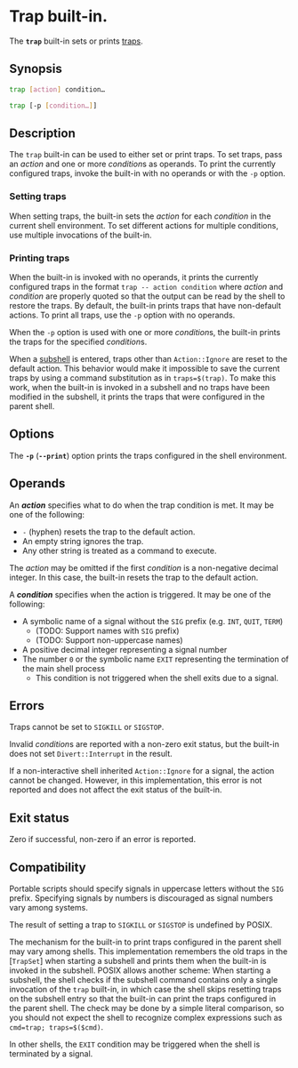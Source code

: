 # Trap built-in.

The **`trap`** built-in sets or prints [traps](yash_env::trap).

## Synopsis

```sh
trap [action] condition…
```

```sh
trap [-p [condition…]]
```

## Description

The `trap` built-in can be used to either set or print traps.
To set traps, pass an *action* and one or more *condition*s as operands.
To print the currently configured traps, invoke the built-in with no
operands or with the `-p` option.

### Setting traps

When setting traps, the built-in sets the *action* for each *condition* in
the current shell environment. To set different actions for multiple
conditions, use multiple invocations of the built-in.

### Printing traps

When the built-in is invoked with no operands, it prints the currently
configured traps in the format `trap -- action condition` where *action* and
*condition* are properly quoted so that the output can be read by the shell
to restore the traps. By default, the built-in prints traps that have
non-default actions. To print all traps, use the `-p` option with no
operands.

When the `-p` option is used with one or more *condition*s, the built-in
prints the traps for the specified *condition*s.

When a [subshell](yash_env::subshell) is entered, traps other than
`Action::Ignore` are reset to the default action. This behavior would make
it impossible to save the current traps by using a command substitution as
in `traps=$(trap)`. To make this work, when the built-in is invoked in a
subshell and no traps have been modified in the subshell, it prints the
traps that were configured in the parent shell.

## Options

The **`-p`** (**`--print`**) option prints the traps configured in the shell
environment.

## Operands

An ***action*** specifies what to do when the trap condition is met. It may
be one of the following:

- `-` (hyphen) resets the trap to the default action.
- An empty string ignores the trap.
- Any other string is treated as a command to execute.

The *action* may be omitted if the first *condition* is a non-negative
decimal integer. In this case, the built-in resets the trap to the default
action.

A ***condition*** specifies when the action is triggered. It may be one of
the following:

- A symbolic name of a signal without the `SIG` prefix (e.g. `INT`, `QUIT`,
  `TERM`)
    - (TODO: Support names with `SIG` prefix)
    - (TODO: Support non-uppercase names)
- A positive decimal integer representing a signal number
- The number `0` or the symbolic name `EXIT` representing the termination of
  the main shell process
    - This condition is not triggered when the shell exits due to a signal.

## Errors

Traps cannot be set to `SIGKILL` or `SIGSTOP`.

Invalid *condition*s are reported with a non-zero exit status, but the
built-in does not set `Divert::Interrupt` in the result.

If a non-interactive shell inherited `Action::Ignore` for a signal, the
action cannot be changed. However, in this implementation, this error is not
reported and does not affect the exit status of the built-in.

## Exit status

Zero if successful, non-zero if an error is reported.

## Compatibility

Portable scripts should specify signals in uppercase letters without the
`SIG` prefix. Specifying signals by numbers is discouraged as signal numbers
vary among systems.

The result of setting a trap to `SIGKILL` or `SIGSTOP` is undefined by
POSIX.

The mechanism for the built-in to print traps configured in the parent shell
may vary among shells. This implementation remembers the old traps in the
[`TrapSet`] when starting a subshell and prints them when the built-in is
invoked in the subshell. POSIX allows another scheme: When starting a
subshell, the shell checks if the subshell command contains only a single
invocation of the `trap` built-in, in which case the shell skips resetting
traps on the subshell entry so that the built-in can print the traps
configured in the parent shell. The check may be done by a simple literal
comparison, so you should not expect the shell to recognize complex
expressions such as `cmd=trap; traps=$($cmd)`.

In other shells, the `EXIT` condition may be triggered when the shell is
terminated by a signal.
